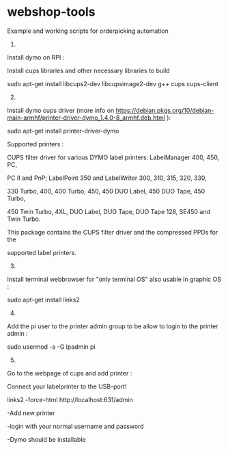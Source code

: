 # webshop-tools
Example and working scripts for orderpicking automation

1)

Install dymo on RPI :

Install cups libraries and other necessary libraries to build

sudo apt-get install libcups2-dev libcupsimage2-dev g++ cups cups-client

2)
Install dymo cups driver (more info on https://debian.pkgs.org/10/debian-main-armhf/printer-driver-dymo_1.4.0-8_armhf.deb.html ):

sudo apt-get install printer-driver-dymo

Supported printers :

CUPS filter driver for various DYMO label printers: LabelManager 400, 450, PC,

PC II and PnP; LabelPoint 350 and LabelWriter 300, 310, 315, 320, 330,

330 Turbo, 400, 400 Turbo, 450, 450 DUO Label, 450 DUO Tape, 450 Turbo,

450 Twin Turbo, 4XL, DUO Label, DUO Tape, DUO Tape 128, SE450 and Twin Turbo.

This package contains the CUPS filter driver and the compressed PPDs for the

supported label printers.

3)

Install terminal webbrowser for "only terminal OS" also usable in graphic OS :

sudo apt-get install links2

4)

Add the pi user to the printer admin group to be allow to login to the printer admin :

sudo usermod -a -G lpadmin pi

5)

Go to the webpage of cups and add printer :

Connect your labelprinter to the USB-port!

links2 -force-html http://localhost:631/admin

-Add new printer

-login with your normal username and password

-Dymo should be installable


